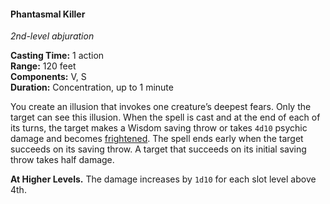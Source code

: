 #### Phantasmal Killer
<!-- TODO Check and tag this spell -->
<!-- markdownlint-disable-next-line no-emphasis-as-heading -->
_2nd-level abjuration_

**Casting Time:** 1 action \
**Range:** 120 feet \
**Components:** V, S \
**Duration:** Concentration, up to 1 minute

You create an illusion that invokes one creature’s deepest fears.
Only the target can see this illusion.
When the spell is cast and at the end of each of its turns, the target makes a Wisdom saving throw or takes `4d10` psychic damage and becomes [frightened](#Conditions_frightened).
The spell ends early when the target succeeds on its saving throw.
A target that succeeds on its initial saving throw takes half damage.

**At Higher Levels.**
The damage increases by `1d10` for each slot level above 4th.
